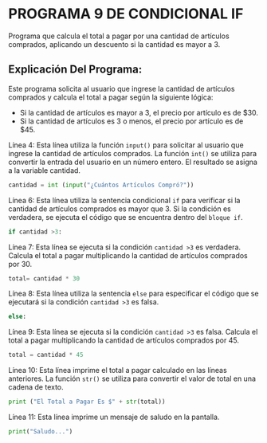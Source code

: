 # PROGRAMA 9 DE CONDICIONAL IF
Programa que calcula el total a pagar por una cantidad de artículos comprados, aplicando un descuento si la cantidad es mayor a 3.
## Explicación Del Programa:
Este programa solicita al usuario que ingrese la cantidad de artículos comprados y calcula el total a pagar según la siguiente lógica:

- Si la cantidad de artículos es mayor a 3, el precio por artículo es de $30.
- Si la cantidad de artículos es 3 o menos, el precio por artículo es de $45.

Línea 4: Esta línea utiliza la función `input()` para solicitar al usuario que ingrese la cantidad de artículos comprados. La función `int()` se utiliza para convertir la entrada del usuario en un número entero. El resultado se asigna a la variable cantidad.

```python
cantidad = int (input("¿Cuántos Artículos Compró?"))
```

Línea 6: Esta línea utiliza la sentencia condicional `if` para verificar si la cantidad de artículos comprados es mayor que 3. Si la condición es verdadera, se ejecuta el código que se encuentra dentro del `bloque if`.

```python
if cantidad >3:
```

Línea 7:  Esta línea se ejecuta si la condición `cantidad >3` es verdadera. Calcula el total a pagar multiplicando la cantidad de artículos comprados por 30.

```python
total= cantidad * 30
```

Línea 8: Esta línea utiliza la sentencia `else` para especificar el código que se ejecutará si la condición `cantidad >3` es falsa.

```python
else:
```

Línea 9: Esta línea se ejecuta si la condición `cantidad >3` es falsa. Calcula el total a pagar multiplicando la cantidad de artículos comprados por 45.

```python
total = cantidad * 45
```

Línea 10: Esta línea imprime el total a pagar calculado en las líneas anteriores. La función `str()` se utiliza para convertir el valor de total en una cadena de texto.

```python
print ("El Total a Pagar Es $" + str(total))
```
Línea 11: Esta línea imprime un mensaje de saludo en la pantalla.

```python
print("Saludo...")
```



